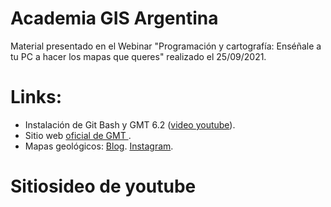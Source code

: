 # Academia GIS Argentina
Material presentado en el Webinar "Programación y cartografía: Enséñale a tu PC a hacer los mapas que queres" realizado el 25/09/2021.


# Links:

* Instalación de Git Bash y GMT 6.2 ([video youtube](https://www.youtube.com/watch?v=1bPMIN7noTI&ab_channel=JorgeGabrielLozano)).
* Sitio web [oficial de GMT ](https://www.generic-mapping-tools.org/).
* Mapas geológicos: [Blog](http://mapasgeologicos.blogspot.com/). [Instagram](https://www.instagram.com/mapasgeologicos/).


# Sitiosideo de youtube 

